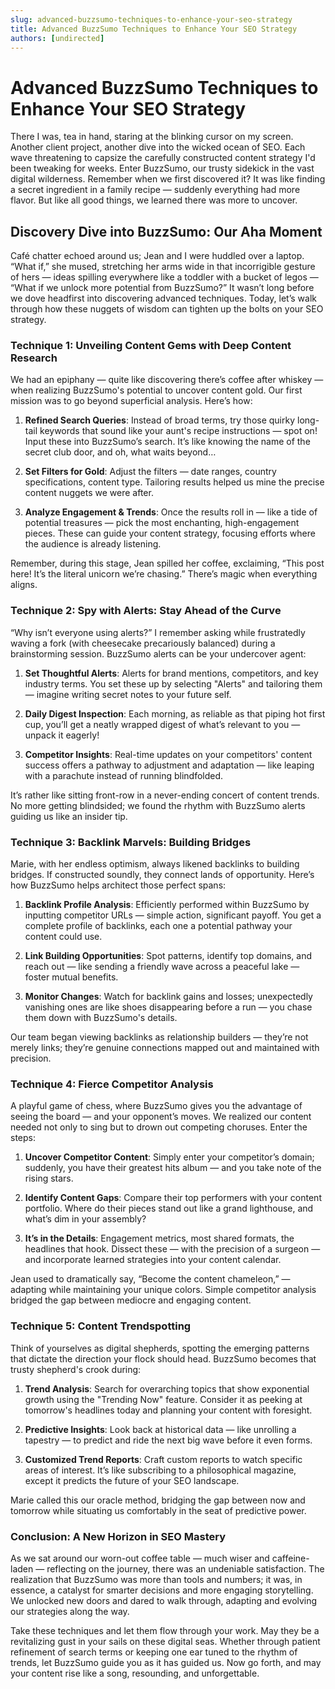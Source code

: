 ```yaml
---
slug: advanced-buzzsumo-techniques-to-enhance-your-seo-strategy
title: Advanced BuzzSumo Techniques to Enhance Your SEO Strategy
authors: [undirected]
---
```



# Advanced BuzzSumo Techniques to Enhance Your SEO Strategy

There I was, tea in hand, staring at the blinking cursor on my screen. Another client project, another dive into the wicked ocean of SEO. Each wave threatening to capsize the carefully constructed content strategy I'd been tweaking for weeks. Enter BuzzSumo, our trusty sidekick in the vast digital wilderness. Remember when we first discovered it? It was like finding a secret ingredient in a family recipe — suddenly everything had more flavor. But like all good things, we learned there was more to uncover.

## Discovery Dive into BuzzSumo: Our Aha Moment

Café chatter echoed around us; Jean and I were huddled over a laptop. “What if,” she mused, stretching her arms wide in that incorrigible gesture of hers — ideas spilling everywhere like a toddler with a bucket of legos — “What if we unlock more potential from BuzzSumo?” It wasn’t long before we dove headfirst into discovering advanced techniques. Today, let’s walk through how these nuggets of wisdom can tighten up the bolts on your SEO strategy.

### Technique 1: Unveiling Content Gems with Deep Content Research

We had an epiphany — quite like discovering there’s coffee after whiskey — when realizing BuzzSumo's potential to uncover content gold. Our first mission was to go beyond superficial analysis. Here’s how:

1. **Refined Search Queries**: Instead of broad terms, try those quirky long-tail keywords that sound like your aunt's recipe instructions — spot on! Input these into BuzzSumo’s search. It’s like knowing the name of the secret club door, and oh, what waits beyond…
   
2. **Set Filters for Gold**: Adjust the filters — date ranges, country specifications, content type. Tailoring results helped us mine the precise content nuggets we were after.

3. **Analyze Engagement & Trends**: Once the results roll in — like a tide of potential treasures — pick the most enchanting, high-engagement pieces. These can guide your content strategy, focusing efforts where the audience is already listening.

Remember, during this stage, Jean spilled her coffee, exclaiming, “This post here! It’s the literal unicorn we’re chasing.” There’s magic when everything aligns.

### Technique 2: Spy with Alerts: Stay Ahead of the Curve

“Why isn’t everyone using alerts?” I remember asking while frustratedly waving a fork (with cheesecake precariously balanced) during a brainstorming session. BuzzSumo alerts can be your undercover agent:

1. **Set Thoughtful Alerts**: Alerts for brand mentions, competitors, and key industry terms. You set these up by selecting "Alerts" and tailoring them — imagine writing secret notes to your future self.
   
2. **Daily Digest Inspection**: Each morning, as reliable as that piping hot first cup, you’ll get a neatly wrapped digest of what’s relevant to you — unpack it eagerly!

3. **Competitor Insights**: Real-time updates on your competitors' content success offers a pathway to adjustment and adaptation — like leaping with a parachute instead of running blindfolded.

It’s rather like sitting front-row in a never-ending concert of content trends. No more getting blindsided; we found the rhythm with BuzzSumo alerts guiding us like an insider tip.

### Technique 3: Backlink Marvels: Building Bridges

Marie, with her endless optimism, always likened backlinks to building bridges. If constructed soundly, they connect lands of opportunity. Here’s how BuzzSumo helps architect those perfect spans:

1. **Backlink Profile Analysis**: Efficiently performed within BuzzSumo by inputting competitor URLs — simple action, significant payoff. You get a complete profile of backlinks, each one a potential pathway your content could use.

2. **Link Building Opportunities**: Spot patterns, identify top domains, and reach out — like sending a friendly wave across a peaceful lake — foster mutual benefits.

3. **Monitor Changes**: Watch for backlink gains and losses; unexpectedly vanishing ones are like shoes disappearing before a run — you chase them down with BuzzSumo's details.

Our team began viewing backlinks as relationship builders — they’re not merely links; they’re genuine connections mapped out and maintained with precision.

### Technique 4: Fierce Competitor Analysis

A playful game of chess, where BuzzSumo gives you the advantage of seeing the board — and your opponent’s moves. We realized our content needed not only to sing but to drown out competing choruses. Enter the steps:

1. **Uncover Competitor Content**: Simply enter your competitor’s domain; suddenly, you have their greatest hits album — and you take note of the rising stars.

2. **Identify Content Gaps**: Compare their top performers with your content portfolio. Where do their pieces stand out like a grand lighthouse, and what’s dim in your assembly?

3. **It’s in the Details**: Engagement metrics, most shared formats, the headlines that hook. Dissect these — with the precision of a surgeon — and incorporate learned strategies into your content calendar.

Jean used to dramatically say, “Become the content chameleon,” — adapting while maintaining your unique colors. Simple competitor analysis bridged the gap between mediocre and engaging content.

### Technique 5: Content Trendspotting

Think of yourselves as digital shepherds, spotting the emerging patterns that dictate the direction your flock should head. BuzzSumo becomes that trusty shepherd's crook during:

1. **Trend Analysis**: Search for overarching topics that show exponential growth using the "Trending Now" feature. Consider it as peeking at tomorrow's headlines today and planning your content with foresight.

2. **Predictive Insights**: Look back at historical data — like unrolling a tapestry — to predict and ride the next big wave before it even forms.

3. **Customized Trend Reports**: Craft custom reports to watch specific areas of interest. It’s like subscribing to a philosophical magazine, except it predicts the future of your SEO landscape.

Marie called this our oracle method, bridging the gap between now and tomorrow while situating us comfortably in the seat of predictive power.

### Conclusion: A New Horizon in SEO Mastery

As we sat around our worn-out coffee table — much wiser and caffeine-laden — reflecting on the journey, there was an undeniable satisfaction. The realization that BuzzSumo was more than tools and numbers; it was, in essence, a catalyst for smarter decisions and more engaging storytelling. We unlocked new doors and dared to walk through, adapting and evolving our strategies along the way. 

Take these techniques and let them flow through your work. May they be a revitalizing gust in your sails on these digital seas. Whether through patient refinement of search terms or keeping one ear tuned to the rhythm of trends, let BuzzSumo guide you as it has guided us. Now go forth, and may your content rise like a song, resounding, and unforgettable.